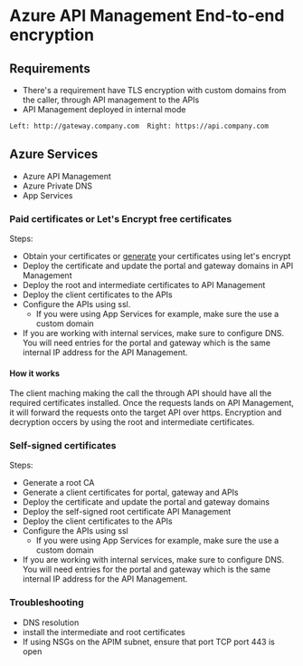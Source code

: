 # Azure API Management End-to-end encryption

## Requirements

- There's a requirement have TLS encryption with custom domains from the caller, through API management to the APIs
- API Management deployed in internal mode

```bash
Left: http://gateway.company.com  Right: https://api.company.com
```

## Azure Services

- Azure API Management
- Azure Private DNS
- App Services

### Paid certificates or Let's Encrypt free certificates

Steps:

- Obtain your certificates or [generate](https://medium.com/@akitikkx/generate-a-free-ssl-certificate-with-lets-encrypt-and-certbot-53eb71c56788) your certificates using let's encrypt
- Deploy the certificate and update the portal and gateway domains in API Management
- Deploy the root and intermediate certificates to API Management
- Deploy the client certificates to the APIs
- Configure the APIs using ssl.
  - If you were using App Services for example, make sure the use a custom domain
- If you are working with internal services, make sure to configure DNS. You will need entries for the portal and gateway which is the same internal IP address for the API Management.

#### How it works

The client maching making the call the through API should have all the required certificates installed. Once the requests lands on API Management, it will forward the requests onto the target API over https. Encryption and decryption occers by using the root and intermediate certificates.

### Self-signed certificates

Steps:

- Generate a root CA
- Generate a client certificates for portal, gateway and APIs
- Deploy the certificate and update the portal and gateway domains
- Deploy the self-signed root certificate API Management
- Deploy the client certificates to the APIs
- Configure the APIs using ssl
  - If you were using App Services for example, make sure the use a custom domain
- If you are working with internal services, make sure to configure DNS. You will need entries for the portal and gateway which is the same internal IP address for the API Management.

### Troubleshooting

- DNS resolution
- install the intermediate and root certificates
- If using NSGs on the APIM subnet, ensure that port TCP port 443 is open
